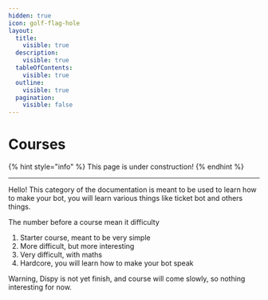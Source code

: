 ```yaml
---
hidden: true
icon: golf-flag-hole
layout:
  title:
    visible: true
  description:
    visible: true
  tableOfContents:
    visible: true
  outline:
    visible: true
  pagination:
    visible: false
---
```


# Courses

{% hint style="info" %}
This page is under construction!
{% endhint %}

***

Hello! This category of the documentation is meant to be used to learn how to make your bot, you will learn various things like ticket bot and others things.

The number before a course mean it difficulty

1. Starter course, meant to be very simple
2. More difficult, but more interesting
3. Very difficult, with maths
4. Hardcore, you will learn how to make your bot speak

Warning, Dispy is not yet finish, and course will come slowly, so nothing interesting for now.
